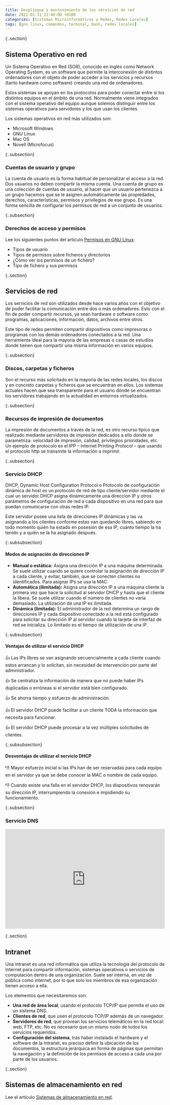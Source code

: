 ```yaml
---
title: Despliegue y mantenimiento de los servicios de red
date: 2022-01-31 22:40:00 +0100
categories: [Sistemas Microinformáticos y Redes, Redes Locales]
tags: [gnu linux, comandos, terminal, bash, redes locales]
---
```


{:.section}
## Sistema Operativo en red

Un Sistema Operativo en Red (SOR), conocido en inglés como Network Operating System, es un software que permite la interconexión de distintos ordenadores con el objeto de poder acceder a los servicios y recursos (tanto hardware como software) creando una red de ordenadores.

Estos sistemas se apoyan en los protocolos para poder conectar entre si los distintos equipos en el ámbito de una red. Normalmente viene integrados con el sistema operativo del equipo aunque solemos distinguir entre los sistemas operativos para servidores y los que usan los clientes. 

Los sistemas operativos en red más utilizados son:

- Microsoft Windows
- GNU Linux
- Mac OS
- Novell (Microfocus)

{:.subsection}
### Cuentas de usuario y grupo

La cuenta de usuario es la forma habitual de personalizar el acceso a la red. Dos usuarios no deben compartir la misma cuenta.
Una cuenta de grupo es una colección de cuentas de usuario, al hacer que un usuario pertenezca a un grupo hacemos que se le asignen automáticamente las propiedades, derechos, características, permisos y privilegios de ese grupo.
Es una forma sencilla de configurar los permisos de red a un conjunto de usuarios.

{:.subsection}
### Derechos de acceso y permisos

Lee los siguientes puntos del artículo [Permisos en GNU Linux](/posts/permisos-gnu-linux/):

- Tipos de usuario
- Tipos de permisos sobre ficheros y directorios
- ¿Cómo ver los permisos de un fichero?
- Tipo de fichero y sus permisos

{:.section}
## Servicios de red

Los servicios de red son utilizados desde hace varios años con el objetivo de poder facilitar la comunicación entre dos o más ordenadores. Esto con el fin de poder compartir recursos, ya sean hardware o software como programas, aplicaciones, información, datos, archivos entre otros.

Este tipo de redes permiten compartir dispositivos como impresoras o programas con los demás ordenadores conectados a la red. Una herramienta ideal para la mayoría de las empresas o casas de estudios donde tienen que compartir una misma información en varios equipos.

{:.subsection}
### Discos, carpetas y ficheros

Son el recurso más solicitado en la mayoría de las redes locales, los discos y en concreto carpetas y ficheros que se encuentran en ellos. Los sistemas actuales hacen que sea transparente para el usuario dónde se encuentran los servidores trabajando en la actualidad en entornos virtualizados.

{:.subsection}
### Recursos de impresión de documentos

La impresión de documentos a través de la red, es otro recurso típico que realizado  mediante servidores de impresión dedicados a ello donde se parametriza: velocidad de impresión, calidad, privilegios prioridades, etc. Un ejemplo de protocolo es el IPP – Internet Printing Protocol – que usando el protocolo http se transmite la información a imprimir.

{:.subsection}
### Servicio DHCP

DHCP, Dynamic Host Configuration Protocol o Protocolo de configuración dinámica de host es un protocolo de red de tipo cliente/servidor mediante el cual un servidor DHCP asigna dinámicamente una dirección IP y otros parámetros de configuración de red a cada dispositivo en una red para que puedan comunicarse con otras redes IP.

Este servidor posee una lista de direcciones IP dinámicas y las va asignando a los clientes conforme estas van quedando libres, sabiendo en todo momento quién ha estado en posesión de esa IP, cuánto tiempo la ha tenido y a quién se la ha asignado después.

{:.subsubsection}
#### Modos de asignación de direcciones IP

- **Manual o estática:** Asigna una dirección IP a una máquina determinada. Se suele utilizar cuando se quiere controlar la asignación de dirección IP a cada cliente, y evitar, también, que se conecten clientes no identificados. Para asignar IPs se usa la MAC.
- **Automática (ilimitada):** Asigna una dirección IP a una máquina cliente la primera vez que hace la solicitud al servidor DHCP y hasta que el cliente la libera. Se suele utilizar cuando el número de clientes no varía demasiado. La utilización de una IP es ilimitada.
- **Dinámica (limitada):** El administrador de la red determina un rango de direcciones IP y cada dispositivo conectado a la red está configurado para solicitar su dirección IP al servidor cuando la tarjeta de interfaz de red se inicializa. Lo limitado es el tiempo de utilización de una IP.

{:.subsubsection}
#### Ventajas de utilizar el servicio DHCP

👍 Las IPs libres se van asignando secuencialmente a cada cliente cuando estos arrancan y lo solicitan, sin necesidad de intervención por parte del administrador.

👍 Se centraliza la información de manera que no puede haber IPs duplicadas o erróneas si el servidor está bien configurado.

👍 Se ahorra tiempo y esfuerzo de administración.

👍 El servidor DHCP puede facilitar a un cliente TODA la información que necesita para funcionar.

👍 El servidor DHCP puede procesar a la vez múltiples solicitudes de clientes.

{:.subsubsection}
#### Desventajas de utilizar el servicio DHCP

👎 Mayor esfuerzo inicial si las IPs han de ser reservadas para cada equipo en el servidor ya que se debe conocer la MAC o nombre de cada equipo.

👎 Cuando existe una falla en el servidor DHCP, los dispositivos renovarán su dirección IP, interrumpiendo la conexión e impidiendo su funcionamiento.

{:.subsection}
### Servicio DNS

<iframe width="100%" height="315" src="https://www.youtube.com/embed/VpTIvKhSUj4" title="YouTube video player" frameborder="0" allow="accelerometer; autoplay; clipboard-write; encrypted-media; gyroscope; picture-in-picture" allowfullscreen></iframe>

{:.section}
## Intranet

Una intranet es una red informática que utiliza la tecnología del protocolo de Internet para compartir información, sistemas operativos o servicios de computación dentro de una organización. Suele ser interna, en vez de pública como internet, por lo que solo los miembros de esa organización tienen acceso a ella. 

Los elementos que necesitaremos son: 

- **Una red de área local**, usando el protocolo TCP/IP que permite el uso de un sistema DNS.
- **Clientes de red**, que usen el protocolo TCP/IP además de un navegador.
- **Servidores de red**, que provean los servicios telemáticos en la red local: web, FTP, etc. No es necesario que un mismo nodo de todos los servicios requeridos.
- **Configuración del sistema**, tras haber instalado el hardware y el software de la Intranet, es preciso definir la ubicación de los documentos, la estructura jerárquica en forma de páginas que permitan la navegación y la definición de los permisos de acceso a cada una por parte de los usuarios.


{:.section}
## Sistemas de almacenamiento en red

Lee el artículo [Sistemas de almacenamiento en red](/posts/teoria-sistemas-de-almacenamiento-en-red/).